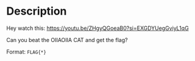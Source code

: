 # Description

Hey watch this: https://youtu.be/ZHgyQGoeaB0?si=EXGDYUegGviyL1qG

Can you beat the OIIAOIIA CAT and get the flag?

Format: `FLAG{*}`
